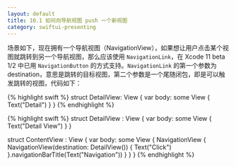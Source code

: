 ```yaml
---
layout: default
title: 10.1 如何向导航视图 push 一个新视图
category: swiftui-presenting
---
```


场景如下，现在拥有一个导航视图（NavigationView），如果想让用户点击某个视图就跳转到另一个导航视图，那么应该使用 `NavigationLink`，在 Xcode 11 beta 1/2  中已用 `NavigationButton` 的方式支持。`NavigationLink` 的第一个参数为 destination，意思是跳转的目标视图，第二个参数是一个尾随闭包，即是可以触发跳转的视图，代码如下：

{% highlight swift %}
struct DetailView: View {
    var body: some View {
        Text("Detail")
    }
}
{% endhighlight %}


{% highlight swift %}
struct DetailView : View {
    var body: some View {
        Text("Detail View")
    }
}

struct ContentView : View {
    var body: some View {
        NavigationView {
            NavigationView(destination: DetailView()) {
                Text("Click")
            }.navigationBarTitle(Text("Navigation"))
        }
    }
}
{% endhighlight %}